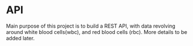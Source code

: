 # API
Main purpose of this project is to build a REST API, with data revolving around white blood cells(wbc), and red blood cells (rbc). More details to be added later. 
